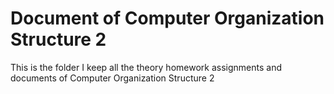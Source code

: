 # Document of Computer Organization Structure 2
This is the folder I keep all the theory homework assignments and documents of Computer Organization Structure 2
